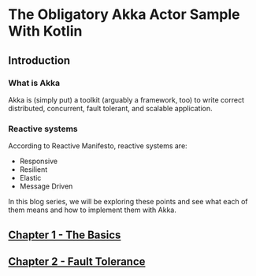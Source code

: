 # The Obligatory Akka Actor Sample With Kotlin

## Introduction

### What is Akka

Akka is (simply put) a toolkit (arguably a framework, too) to write correct distributed, concurrent, fault tolerant, and scalable application.

### Reactive systems

According to Reactive Manifesto, reactive systems are:
* Responsive
* Resilient
* Elastic
* Message Driven

In this blog series, we will be exploring these points and see what each of them means and how to implement them with Akka.

## [Chapter 1 - The Basics](src/main/kotlin/ex/akka/chapter1_basic/README.md)
## [Chapter 2 - Fault Tolerance](src/main/kotlin/ex/akka/chapter2_fault_tolerance/README.md)
